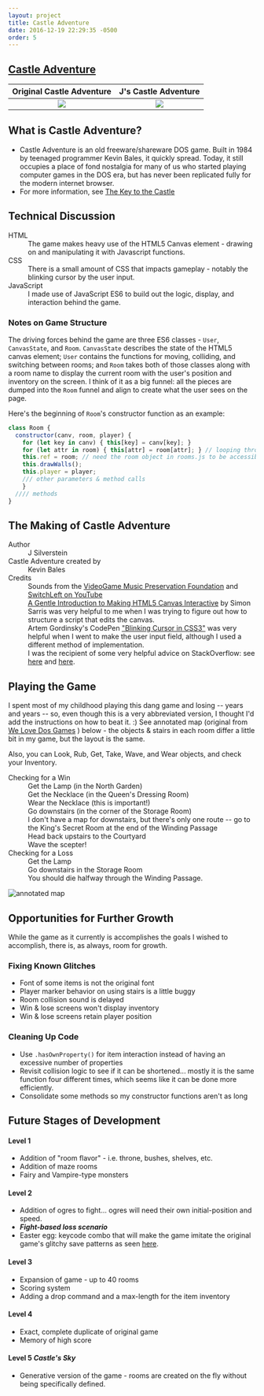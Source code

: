 ```yaml
---
layout: project
title: Castle Adventure
date: 2016-12-19 22:29:35 -0500
order: 5
---
```


## [Castle Adventure](https://jlr7245.github.io/castleadventure/)


Original Castle Adventure      |  J's Castle Adventure
:-------------------------:|:-------------------------:
![](https://raw.githubusercontent.com/jlr7245/castleadventure/master/assets/castleadventure.png)  |  ![](https://raw.githubusercontent.com/jlr7245/castleadventure/master/assets/jscastleadventure.png)




## What is Castle Adventure?
- Castle Adventure is an old freeware/shareware DOS game. Built in 1984 by teenaged programmer Kevin Bales, it quickly spread. Today, it still occupies a place of fond nostalgia for many of us who started playing computer games in the DOS era, but has never been replicated fully for the modern internet browser.
- For more information, see [The Key to the Castle](http://www.thealmightyguru.com/Reviews/CastleAdventure/CA-TheGame.html)


## Technical Discussion
<dl>
<dt>HTML</dt>
<dd>The game makes heavy use of the HTML5 Canvas element - drawing on and manipulating it with Javascript functions.</dd>
<dt>CSS</dt>
<dd>There is a small amount of CSS that impacts gameplay - notably the blinking cursor by the user input.</dd>
<dt>JavaScript</dt>
<dd>I made use of JavaScript ES6 to build out the logic, display, and interaction behind the game.</dd>
</dl>

### Notes on Game Structure

The driving forces behind the game are three ES6 classes - `User`, `CanvasState`, and `Room`. `CanvasState` describes the state of the HTML5 canvas element; `User` contains the functions for moving, colliding, and switching between rooms; and `Room` takes both of those classes along with a room name to display the current room with the user's position and inventory on the screen. I think of it as a big funnel: all the pieces are dumped into the `Room` funnel and align to create what the user sees on the page.

Here's the beginning of `Room`'s constructor function as an example:

```javascript
class Room {
  constructor(canv, room, player) {
    for (let key in canv) { this[key] = canv[key]; }
    for (let attr in room) { this[attr] = room[attr]; } // looping through object passed
    this.ref = room; // need the room object in rooms.js to be accessible by this class and the User class in order to pick up objects
    this.drawWalls();
    this.player = player;
    /// other parameters & method calls
    }
  //// methods
}
```

## The Making of Castle Adventure
<dl>
<dt>Author</dt>
<dd>J Silverstein</dd>
<dt>Castle Adventure created by</dt>
<dd>Kevin Bales</dd>
<dt>Credits</dt>
<dd>Sounds from the <a href="http://www.vgmpf.com/Wiki/index.php?title=Castle_Adventure_%28DOS%29" target="_blank">VideoGame Music Preservation Foundation</a> and <a href="https://www.youtube.com/watch?v=PmiEld3Zw4A" target="_blank">SwitchLeft on YouTube</a></dd>
<dd><a href="http://simonsarris.com/blog/510-making-html5-canvas-useful" target="_blank">A Gentle Introduction to Making HTML5 Canvas Interactive</a> by Simon Sarris was very helpful to me when I was trying to figure out how to structure a script that edits the canvas.</dd>
<dd>Artem Gordinsky's CodePen <a href="http://codepen.io/ArtemGordinsky/pen/GnLBq" target="_blank">"Blinking Cursor in CSS3"</a> was very helpful when I went to make the user input field, although I used a different method of implementation.</dd>
<dd>I was the recipient of some very helpful advice on StackOverflow: see <a href="http://stackoverflow.com/questions/41169190/using-class-methods-to-draw-on-html5-canvas-scope-problems-js-es6" target="_blank">here</a> and <a href="http://stackoverflow.com/questions/41175295/resetting-a-class-parameter-upon-new-instance-of-that-class-js-es6" target="_blank">here</a>.</dd>
</dl>

## Playing the Game
I spent most of my childhood playing this dang game and losing -- years and years -- so, even though this is a very abbreviated version, I thought I'd add the instructions on how to beat it. :) See annotated map (original from [We Love Dos Games](http://www.welovedosgames.net/article/Castle%20Adventure%20by%20Kevin%20Bales%20-%20Maps%20and%20Walkthrough/) ) below - the objects & stairs in each room differ a little bit in my game, but the layout is the same.

Also, you can Look, Rub, Get, Take, Wave, and Wear objects, and check your Inventory.

<dl>
<dt>Checking for a Win</dt>
<dd>Get the Lamp (in the North Garden)</dd>
<dd>Get the Necklace (in the Queen's Dressing Room)</dd>
<dd>Wear the Necklace (this is important!)</dd>
<dd>Go downstairs (in the corner of the Storage Room)</dd>
<dd>I don't have a map for downstairs, but there's only one route -- go to the King's Secret Room at the end of the Winding Passage</dd>
<dd>Head back upstairs to the Courtyard</dd>
<dd>Wave the scepter!</dd>
<dt>Checking for a Loss</dt>
<dd>Get the Lamp</dd>
<dd>Go downstairs in the Storage Room</dd>
<dd>You should die halfway through the Winding Passage.</dd>
</dl>

![annotated map](https://raw.githubusercontent.com/jlr7245/castleadventure/master/assets/annotatedmap.jpg)

## Opportunities for Further Growth

While the game as it currently is accomplishes the goals I wished to accomplish, there is, as always, room for growth.

### Fixing Known Glitches
- Font of some items is not the original font
- Player marker behavior on using stairs is a little buggy
- Room collision sound is delayed
- Win & lose screens won't display inventory
- Win & lose screens retain player position

### Cleaning Up Code
- Use `.hasOwnProperty()` for item interaction instead of having an excessive number of properties
- Revisit collision logic to see if it can be shortened... mostly it is the same function four different times, which seems like it can be done more efficiently.
- Consolidate some methods so my constructor functions aren't as long

## Future Stages of Development
#### Level 1
- Addition of "room flavor" - i.e. throne, bushes, shelves, etc.
- Addition of maze rooms
- Fairy and Vampire-type monsters

#### Level 2 
- Addition of ogres to fight... ogres will need their own initial-position and speed. 
- ***Fight-based loss scenario***
- Easter egg: keycode combo that will make the game imitate the original game's glitchy save patterns as seen [here](https://youtu.be/5ec6AbA-KSQ?t=7m15s). 

#### Level 3
- Expansion of game - up to 40 rooms
- Scoring system
- Adding a drop command and a max-length for the item inventory 

#### Level 4
- Exact, complete duplicate of original game
- Memory of high score

#### Level 5 _Castle's Sky_
- Generative version of the game - rooms are created on the fly without being specifically defined.

